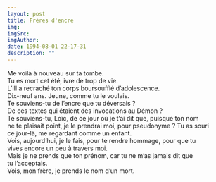 ```yaml
---
layout: post
title: Frères d'encre
img: 
imgSrc: 
imgAuthor: 
date: 1994-08-01 22-17-31
description: ""
---
```

Me voilà à nouveau sur ta tombe.<br>
Tu es mort cet été, ivre de trop de vie.<br>
L’Ill a recraché ton corps boursoufflé d’adolescence.<br>
Dix-neuf ans. Jeune, comme tu le voulais.<br>
Te souviens-tu de l’encre que tu déversais ?<br>
De ces textes qui étaient des invocations au Démon ?<br>
Te souviens-tu, Loïc, de ce jour où je t’ai dit que, puisque ton nom<br>
ne te plaisait point, je le prendrai moi, pour pseudonyme ? Tu as souri<br>
ce jour-là, me regardant comme un enfant.<br>
Vois, aujourd’hui, je le fais, pour te rendre hommage, pour que tu<br>
vives encore un peu à travers moi.<br>
Mais je ne prends que ton prénom, car tu ne m’as jamais dit que<br>
tu l’acceptais.<br>
Vois, mon frère, je prends le nom d’un mort.
